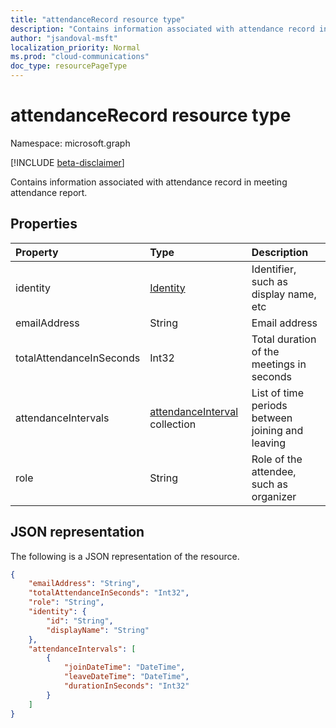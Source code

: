 ```yaml
---
title: "attendanceRecord resource type"
description: "Contains information associated with attendance record in meeting attendance report."
author: "jsandoval-msft"
localization_priority: Normal
ms.prod: "cloud-communications"
doc_type: resourcePageType
---
```


# attendanceRecord resource type

Namespace: microsoft.graph

[!INCLUDE [beta-disclaimer](../../includes/beta-disclaimer.md)]

Contains information associated with attendance record in meeting attendance report.

## Properties

| Property            | Type    | Description|
|:--------------------|:--------|:-----------|
| identity | [Identity](identity.md) | Identifier, such as display name, etc |
| emailAddress | String | Email address |
| totalAttendanceInSeconds | Int32 | Total duration of the meetings in seconds |
| attendanceIntervals | [attendanceInterval](attendanceInterval.md) collection | List of time periods between joining and leaving |
| role | String | Role of the attendee, such as organizer |

## JSON representation

The following is a JSON representation of the resource.

<!-- {
  "blockType": "resource",
  "optionalProperties": [

  ],
  "@odata.type": "microsoft.graph.attendanceRecord"
}-->

```json
{
    "emailAddress": "String",
    "totalAttendanceInSeconds": "Int32",
    "role": "String",
    "identity": {
        "id": "String",
        "displayName": "String"
    },
    "attendanceIntervals": [
        {
            "joinDateTime": "DateTime",
            "leaveDateTime": "DateTime",
            "durationInSeconds": "Int32"
        }
    ]
}

```
